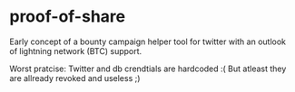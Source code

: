 # proof-of-share

Early concept of a bounty campaign helper tool for twitter with an outlook of lightning network (BTC) support.


Worst pratcise:
Twitter and db crendtials are hardcoded :(
But atleast they are allready revoked and useless ;)
